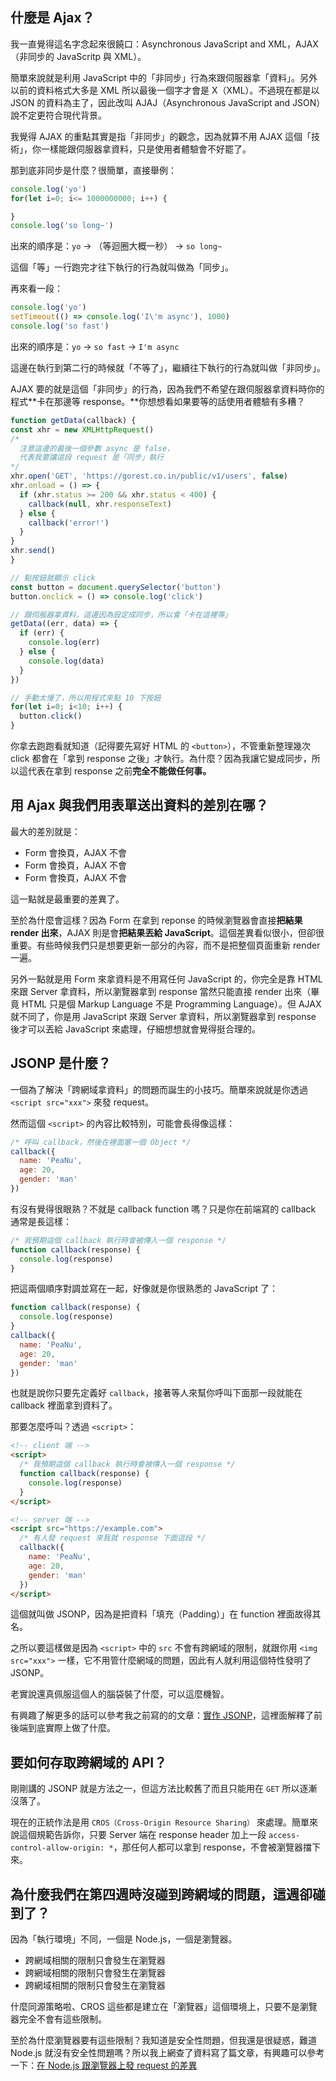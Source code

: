 ## 什麼是 Ajax？

我一直覺得這名字念起來很饒口：Asynchronous JavaScript and XML，AJAX（非同步的 JavaScritp 與 XML）。

簡單來說就是利用 JavaScript 中的「非同步」行為來跟伺服器拿「資料」。另外以前的資料格式大多是 XML 所以最後一個字才會是 X（XML）。不過現在都是以 JSON 的資料為主了，因此改叫 AJAJ（Asynchronous JavaScript and JSON）說不定更符合現代背景。

我覺得 AJAX 的重點其實是指「非同步」的觀念，因為就算不用 AJAX 這個「技術」，你一樣能跟伺服器拿資料，只是使用者體驗會不好罷了。

那到底非同步是什麼？很簡單，直接舉例：

```js
console.log('yo')
for(let i=0; i<= 1000000000; i++) {

}
console.log('so long~')
```

出來的順序是：`yo` -> （等迴圈大概一秒） -> `so long~`

這個「等」一行跑完才往下執行的行為就叫做為「同步」。

再來看一段：

```js
console.log('yo')
setTimeout(() => console.log('I\'m async'), 1000)
console.log('so fast')
```

出來的順序是：`yo` -> `so fast` -> `I'm async`

這邊在執行到第二行的時候就「不等了」，繼續往下執行的行為就叫做「非同步」。

AJAX 要的就是這個「非同步」的行為，因為我們不希望在跟伺服器拿資料時你的程式**卡在那邊等 response。**你想想看如果要等的話使用者體驗有多糟？

```js
function getData(callback) {
const xhr = new XMLHttpRequest()
/* 
  注意這邊的最後一個參數 async 是 false，
  代表我要讓這段 request 是「同步」執行
*/ 
xhr.open('GET', 'https://gorest.co.in/public/v1/users', false)
xhr.onload = () => {
  if (xhr.status >= 200 && xhr.status < 400) {
    callback(null, xhr.responseText)
  } else {
    callback('error!')
  }
}
xhr.send()
}

// 點按鈕就顯示 click
const button = document.querySelector('button')
button.onclick = () => console.log('click')

// 跟伺服器拿資料，這邊因為設定成同步，所以會「卡在這裡等」
getData((err, data) => {
  if (err) {
    console.log(err)
  } else {
    console.log(data)
  }
})

// 手動太慢了，所以用程式來點 10 下按鈕
for(let i=0; i<10; i++) {
  button.click()
}
```

你拿去跑跑看就知道（記得要先寫好 HTML 的 `<button>`），不管重新整理幾次 click 都會在「拿到 response 之後」才執行。為什麼？因為我讓它變成同步，所以這代表在拿到 response 之前**完全不能做任何事。**




## 用 Ajax 與我們用表單送出資料的差別在哪？

最大的差別就是：

- Form 會換頁，AJAX 不會
- Form 會換頁，AJAX 不會
- Form 會換頁，AJAX 不會

這一點就是最重要的差異了。

至於為什麼會這樣？因為 Form 在拿到 reponse 的時候瀏覽器會直接**把結果 render 出來**，AJAX 則是會**把結果丟給 JavaScript**。這個差異看似很小，但卻很重要。有些時候我們只是想要更新一部分的內容，而不是把整個頁面重新 render 一遍。

另外一點就是用 Form 來拿資料是不用寫任何 JavaScript 的，你完全是靠 HTML 來跟 Server 拿資料，所以瀏覽器拿到 response 當然只能直接 render 出來（畢竟 HTML 只是個 Markup Language 不是 Programming Language）。但 AJAX 就不同了，你是用 JavaScript 來跟 Server 拿資料，所以瀏覽器拿到 response 後才可以丟給 JavaScript 來處理，仔細想想就會覺得挺合理的。


## JSONP 是什麼？

一個為了解決「跨網域拿資料」的問題而誕生的小技巧。簡單來說就是你透過 `<script src="xxx">` 來發 request。

然而這個 `<script>` 的內容比較特別，可能會長得像這樣：

```js
/* 呼叫 callback，然後在裡面塞一個 Object */
callback({
  name: 'PeaNu',
  age: 20,
  gender: 'man'
})
```

有沒有覺得很眼熟？不就是 callback function 嗎？只是你在前端寫的 callback 通常是長這樣：

```js
/* 我預期這個 callback 執行時會被傳入一個 response */
function callback(response) {
  console.log(response)
}
```

把這兩個順序對調並寫在一起，好像就是你很熟悉的 JavaScript 了：

```js
function callback(response) {
  console.log(response)
}
callback({
  name: 'PeaNu',
  age: 20,
  gender: 'man'
})
```

也就是說你只要先定義好 `callback`，接著等人來幫你呼叫下面那一段就能在 callback 裡面拿到資料了。

那要怎麼呼叫？透過 `<script>`：

```html
<!-- client 端 -->
<script>
  /* 我預期這個 callback 執行時會被傳入一個 response */
  function callback(response) {
    console.log(response)
  }
</script>

<!-- server 端 -->
<script src="https://example.com">
  /* 有人發 request 來我就 response 下面這段 */
  callback({
    name: 'PeaNu',
    age: 20,
    gender: 'man'
  })
</script>
```

這個就叫做 JSONP，因為是把資料「填充（Padding）」在 function 裡面故得其名。

之所以要這樣做是因為 `<script>` 中的 `src` 不會有跨網域的限制，就跟你用 `<img src="xxx">` 一樣，它不用管什麼網域的問題，因此有人就利用這個特性發明了 JSONP。

老實說還真佩服這個人的腦袋裝了什麼，可以這麼機智。

有興趣了解更多的話可以參考我之前寫的的文章：[實作 JSONP](https://jubeatt.github.io/2022/01/06/practice-jsonp/)，這裡面解釋了前後端到底實際上做了什麼。


## 要如何存取跨網域的 API？

剛剛講的 JSONP 就是方法之一，但這方法比較舊了而且只能用在 `GET` 所以逐漸沒落了。

現在的正統作法是用 `CROS（Cross-Origin Resource Sharing）` 來處理。簡單來說這個規範告訴你，只要 Server 端在 response header 加上一段 `access-control-allow-origin: *`，那任何人都可以拿到 response，不會被瀏覽器擋下來。


## 為什麼我們在第四週時沒碰到跨網域的問題，這週卻碰到了？


因為「執行環境」不同，一個是 Node.js，一個是瀏覽器。

- 跨網域相關的限制只會發生在瀏覽器
- 跨網域相關的限制只會發生在瀏覽器
- 跨網域相關的限制只會發生在瀏覽器

什麼同源策略啦、CROS 這些都是建立在「瀏覽器」這個環境上，只要不是瀏覽器完全不會有這些限制。

至於為什麼瀏覽器要有這些限制？我知道是安全性問題，但我還是很疑惑，難道 Node.js 就沒有安全性問題嗎？所以我上網查了資料寫了篇文章，有興趣可以參考一下：[在 Node.js 跟瀏覽器上發 request 的差異](https://jubeatt.github.io/2022/01/25/diffrence-between-nodejs-and-browser/)